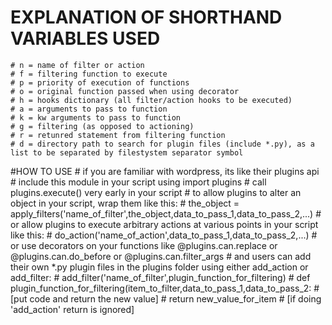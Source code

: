 # EXPLANATION OF SHORTHAND VARIABLES USED
	# n = name of filter or action
	# f = filtering function to execute
	# p = priority of execution of functions
	# o = original function passed when using decorator
	# h = hooks dictionary (all filter/action hooks to be executed)
	# a = arguments to pass to function
	# k = kw arguments to pass to function
	# g = filtering (as opposed to actioning)
	# r = retunred statement from filtering function
	# d = directory path to search for plugin files (include *.py), as a list to be separated by filestystem separator symbol

#HOW TO USE
	# if you are familiar with wordpress, its like their plugins api
	# include this module in your script using import plugins
	# call plugins.execute() very early in your script
	# to allow plugins to alter an object in your script, wrap them like this:
		# the_object = apply_filters('name_of_filter',the_object,data_to_pass_1,data_to_pass_2,...)
	# or allow plugins to execute arbitrary actions at various points in your script like this:
		# do_action('name_of_action',data_to_pass_1,data_to_pass_2,...)
	# or use decorators on your functions like @plugins.can.replace or @plugins.can.do_before or @plugins.can.filter_args
	# and users can add their own *.py plugin files in the plugins folder using either add_action or add_filter:
		# add_filter('name_of_filter',plugin_function_for_filtering)
		# def plugin_function_for_filtering(item_to_filter,data_to_pass_1,data_to_pass_2: 
			# [put code and return the new value]
			# return new_value_for_item
			# [if doing 'add_action' return is ignored]


